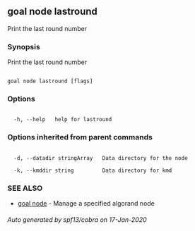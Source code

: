 ## goal node lastround



Print the last round number



### Synopsis



Print the last round number



```

goal node lastround [flags]

```



### Options



```

  -h, --help   help for lastround

```



### Options inherited from parent commands



```

  -d, --datadir stringArray   Data directory for the node

  -k, --kmddir string         Data directory for kmd

```



### SEE ALSO



* [goal node](../node/)	 - Manage a specified algorand node


###### Auto generated by spf13/cobra on 17-Jan-2020


